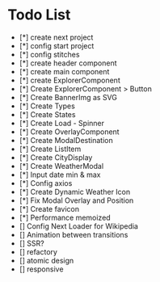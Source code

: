 # Todo List

- [*] create next project
- [*] config start project
- [*] config stitches
- [*] create header component
- [*] create main component
- [*] create ExplorerComponent
- [*] Create ExplorerComponent > Button
- [*] Create BannerImg as SVG
- [*] Create Types
- [*] Create States
- [*] Create Load - Spinner
- [*] Create OverlayComponent
- [*] Create ModalDestination
- [*] Create ListItem
- [*] Create CityDisplay
- [*] Create WeatherModal
- [*] Input date min & max
- [*] Config axios
- [*] Create Dynamic Weather Icon
- [*] Fix Modal Overlay and Position
- [*] Create favicon
- [*] Performance memoized
- [] Config Next Loader for Wikipedia
- [] Animation between transitions
- [] SSR?
- [] refactory
- [] atomic design
- [] responsive
